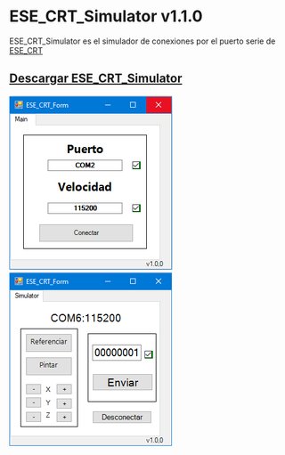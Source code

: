 # ESE_CRT_Simulator v1.1.0 

ESE_CRT_Simulator es el simulador de conexiones por el puerto serie
de [ESE_CRT](https://github.com/Esteban1914/ESE_CRT)

## [Descargar ESE_CRT_Simulator](https://github.com/Esteban1914/ESE_CRT_Simulator/raw/master/media/ESE_CRT_Simulator/ESE_CRT_Simulator.rar)

![Foto de ESE_CRT_Simulator](https://github.com/Esteban1914/ESE_CRT_Simulator/blob/master/media/ESE_CRT_Simulator0.png)
![Foto de ESE_CRT_Simulator](https://github.com/Esteban1914/ESE_CRT_Simulator/blob/master/media/ESE_CRT_Simulator1.png)